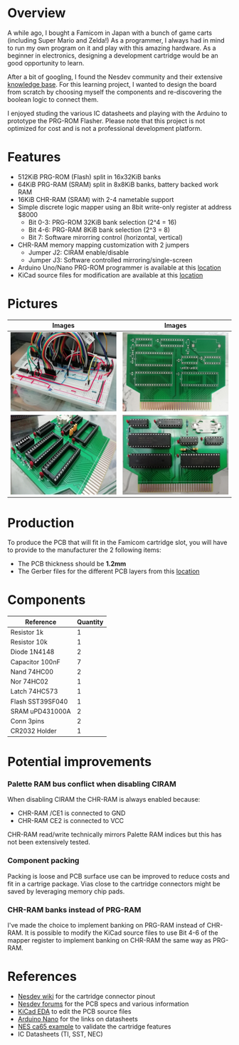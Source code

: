# Overview
A while ago, I bought a Famicom in Japan with a bunch of game carts (including Super Mario and Zelda!)
As a programmer, I always had in mind to run my own program on it and play with this amazing hardware.
As a beginner in electronics, designing a development cartridge would be an good opportunity to learn.

After a bit of googling, I found the Nesdev community and their extensive [knowledge base](http://wiki.nesdev.com/w/index.php/Nesdev_Wiki). For this learning project, I wanted to design the board from scratch by choosing myself the components and re-discovering the boolean logic to connect them.

I enjoyed studing the various IC datasheets and playing with the Arduino to prototype the PRG-ROM Flasher.
Please note that this project is not optimized for cost and is not a professional development platform.

# Features
* 512KiB PRG-ROM (Flash) split in 16x32KiB banks
* 64KiB PRG-RAM (SRAM) split in 8x8KiB banks, battery backed work RAM
* 16KiB CHR-RAM (SRAM) with 2-4 nametable support
* Simple discrete logic mapper using an 8bit write-only register at address $8000
	* Bit 0-3: PRG-ROM 32KiB bank selection (2^4 = 16)
	* Bit 4-6: PRG-RAM 8KiB bank selection (2^3 = 8)
	* Bit 7: Software mirorring control (horizontal, vertical)
* CHR-RAM memory mapping customization with 2 jumpers
	* Jumper J2: CIRAM enable/disable
	* Jumper J3: Software controlled mirroring/single-screen
* Arduino Uno/Nano PRG-ROM programmer is available at this [location](flash/)
* KiCad source files for modification are available at this [location](kicad/)

# Pictures
Images | Images
------ | ------
![](images/famicart_brb.jpg?raw=true) | ![](images/famicart_pcb.jpg?raw=true)
![](images/famicart_sld.jpg?raw=true) | ![](images/famicart_fnl.jpg?raw=true)

# Production
To produce the PCB that will fit in the Famicom cartridge slot, you will have to provide to the manufacturer the 2 following items:
* The PCB thickness should be **1.2mm**
* The Gerber files for the different PCB layers from this [location](gerber/)

# Components
Reference | Quantity
--------- | --------
Resistor 1k | 1
Resistor 10k | 1
Diode 1N4148 | 2
Capacitor 100nF | 7
Nand 74HC00 | 2
Nor 74HC02 | 1
Latch 74HC573 | 1
Flash SST39SF040 | 1
SRAM uPD431000A | 2
Conn 3pins | 2
CR2032 Holder | 1

# Potential improvements
### Palette RAM bus conflict when disabling CIRAM
When disabling CIRAM the CHR-RAM is always enabled because:
* CHR-RAM /CE1 is connected to GND
* CHR-RAM CE2 is connected to VCC

CHR-RAM read/write technically mirrors Palette RAM indices but this has not been extensively tested.
### Component packing
Packing is loose and PCB surface use can be improved to reduce costs and fit in a cartrige package.
Vias close to the cartridge connectors might be saved by leveraging memory chip pads.
### CHR-RAM banks instead of PRG-RAM
I've made the choice to implement banking on PRG-RAM instead of CHR-RAM.
It is possible to modify the KiCad source files to use Bit 4-6 of the mapper register to implement banking on CHR-RAM the same way as PRG-RAM.

# References
* [Nesdev wiki](https://wiki.nesdev.com/w/index.php/Cartridge_connector) for the cartridge connector pinout
* [Nesdev forums](https://forums.nesdev.com/viewtopic.php?f=9&t=2162) for the PCB specs and various information
* [KiCad EDA](https://kicad.org/) to edit the PCB source files
* [Arduino Nano](https://store.arduino.cc/usa/arduino-nano) for the links on datasheets
* [NES ca65 example](https://github.com/bbbradsmith/NES-ca65-example) to validate the cartridge features 
* IC Datasheets (TI, SST, NEC)


